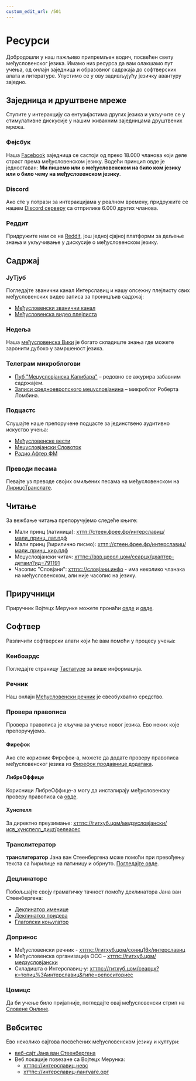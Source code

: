 ```yaml
---
custom_edit_url: /501
---
```


# Ресурси

Добродошли у наш пажљиво припремљен водич, посвећен свету међусловенског језика. Имамо низ ресурса да вам олакшамо пут учења, од онлајн заједница и образовног садржаја до софтверских алата и литературе. Упустимо се у ову задивљујућу језичку авантуру заједно.

## Заједница и друштвене мреже

Ступите у интеракцију са ентузијастима других језика и укључите се у стимулативне дискусије у нашим живахним заједницама друштвених мрежа.

### Фејсбук

Наша [Facebook][1] заједница се састоји од преко 18.000 чланова који деле страст према међусловенском језику. Водећи принцип овде је једноставан: **Ми пишемо или о међусловенском на било ком језику или о било чему на међусловенском језику**.

### Discord

Ако сте у потрази за интеракцијама у реалном времену, придружите се нашем [Discord серверу][2] са отприлике 6.000 других чланова.

### Реддит

Придружите нам се на [Reddit][3], још једној сјајној платформи за дељење знања и укључивање у дискусије о међусловенском језику.

## Садржај

### ЈуТјуб

Погледајте званични канал Интерславиц и нашу опсежну плејлисту свих међусловенских видео записа за проницљив садржај:

- [Међусловенски званични канал][4]
- [Међусловенска видео плејлиста][5]

### Недеља

Наша [међусловенска Вики][6] је богато складиште знања где можете заронити дубоко у замршеност језика.

### Телеграм микроблогови

- [Пуб "Меџусловјанска Капибара"][7] – редовно се ажурира забавним садржајем.
- [Записи средноевропского меџусловјанина][8] – микроблог Роберта Ломбина.

### Подцастс

Слушајте наше препоручене подцасте за јединствено аудитивно искуство учења:

- [Међусловенске вести][9]
- [Меџусловјански Словоток][10]
- [Радио Афтер ФМ][11]

### Преводи песама

Певајте уз преводе својих омиљених песама на међусловенском на [ЛирицсТранслате][12].

## Читање

За вежбање читања препоручујемо следеће књиге:

- Мали принц (латиница): [хттп://стеен.фрее.фр/интерславиц/мали\_принц\_лат.пдф][13]
- Мали принц (ћирилично писмо): [хттп://стеен.фрее.фр/интерславиц/мали\_принц\_кир.пдф][14]
- Меџусловјански читач: [хттпс://ввв.цееол.цом/сеарцх/цхаптер-детаил?ид=791191][15]
- Часопис "Словјани": [хттпс://словјани.инфо][16] - има неколико чланака на међусловенском, али није часопис на језику.

## Приручници

Приручник Војтецх Мерунке можете пронаћи [овде][17] и [овде][15].

## Софтвер

Различити софтверски алати који ће вам помоћи у процесу учења:

### Кеибоардс

Погледајте страницу [Тастатуре][18] за више информација.

### Речник

Наш онлајн [Међусловенски речник][19] је свеобухватно средство.

### Провера правописа

Провера правописа је кључна за учење новог језика. Ево неких које препоручујемо.

#### Фирефок

Ако сте корисник Фирефок-а, можете да додате проверу правописа међусловенског језика из [Фирефок продавнице додатака][20].

#### ЛибреОффице

Корисници ЛибреОффице-а могу да инсталирају међусловенску проверу правописа са [овде][21].

#### Хунспелл

За директно преузимање: [хттпс://гитхуб.цом/медзусловјански/исв\_хунспелл\_дицт/релеасес][22]

### Транслитератор

**транслитератор** Јана ван Стеенбергена може помоћи при превођењу текста са ћирилице на латиницу и обрнуто. [Погледајте овде][23].

### Децлинаторс

Побољшајте своју граматичку тачност помоћу деклинатора Јана ван Стеенбергена:

- [Деклинатор именице][24]
- [Деклинатор придева][25]
- [Глаголски коњугатор][26]

### Допринос

- Међусловенски речник - [хттпс://гитхуб.цом/сониц16к/интерславиц][27]
- Међусловенска организација ОСС – [хттпс://гитхуб.цом/медзусловјански][28]
- Складишта о Интерславиц-у: [хттпс://гитхуб.цом/сеарцх?к=топиц%3Аинтерславиц\&типе=репоситориес][29]

### Цомицс

Да би учење било пријатније, погледајте овај међусловенски стрип на [Словене Онлине][30].

## Вебситес

Ево неколико сајтова посвећених међусловенском језику и култури:

- [веб-сајт Јана ван Стеенбергена][31]
- Веб локације повезане са Војтецх Мерунка:
  - [хттпс://интерславиц.невс][32]
  - [хттпс://интерславиц-лангуаге.орг][33]

[1]: https://www.facebook.com/groups/interslavic

[2]: https://discord.com/invite/n3saqm27QW

[3]: https://www.reddit.com/r/interslavic/

[4]: https://www.youtube.com/channel/UCShYXuD2TyJlYd9UWUUiYiA

[5]: https://www.youtube.com/playlist?list=PLT_X5HnKrXoiL3a5oK9Tv977JI8ijvFNM

[6]: https://isv.miraheze.org/

[7]: https://t.me/interslavicthings

[8]: https://t.me/zapiskysm

[9]: https://interslavic.news/podkast

[10]: https://linktr.ee/medzuslovjansky.slovotok

[11]: https://tyflonet.com/siciliano/arhiv/

[12]: https://lyricstranslate.com/language/interslavic

[13]: http://steen.free.fr/interslavic/maly_princ_lat.pdf

[14]: http://steen.free.fr/interslavic/maly_princ_kir.pdf

[15]: https://www.ceeol.com/search/chapter-detail?id=791191

[16]: https://slovjani.info

[17]: https://www.patro.cz/interslavic-zonal-constructed-language/

[18]: ./keyboards.md

[19]: https://interslavic-dictionary.com/

[20]: https://addons.mozilla.org/en-US/firefox/addon/interslavic-spellcheck/

[21]: https://extensions.libreoffice.org/en/extensions/show/15995

[22]: https://github.com/medzuslovjansky/isv_hunspell_dict/releases

[23]: http://steen.free.fr/interslavic/transliterator.html

[24]: http://steen.free.fr/interslavic/declinator.html

[25]: http://steen.free.fr/interslavic/adjectivator.html

[26]: http://steen.free.fr/interslavic/conjugator.html

[27]: https://github.com/sonic16x/interslavic

[28]: https://github.com/medzuslovjansky

[29]: https://github.com/search?q=topic%3Ainterslavic&type=repositories

[30]: https://slovene.online/animation/1.0/msl/index.html

[31]: http://steen.free.fr/interslavic

[32]: https://interslavic.news

[33]: https://interslavic-language.org

